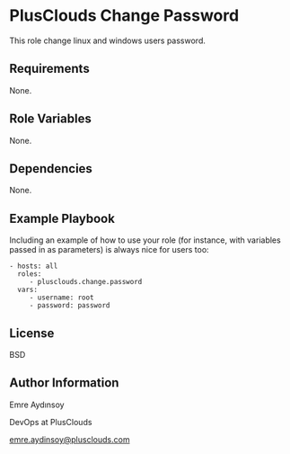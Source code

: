 PlusClouds Change Password
=========

This role change linux and windows users password.

Requirements
------------

None.

Role Variables
--------------

None.

Dependencies
------------

None.


Example Playbook
----------------

Including an example of how to use your role (for instance, with variables passed in as parameters) is always nice for users too:

    - hosts: all
      roles:
         - plusclouds.change.password
      vars:
         - username: root
         - password: password

License
-------

BSD

Author Information
------------------

Emre Aydınsoy

DevOps at PlusClouds

emre.aydinsoy@plusclouds.com
